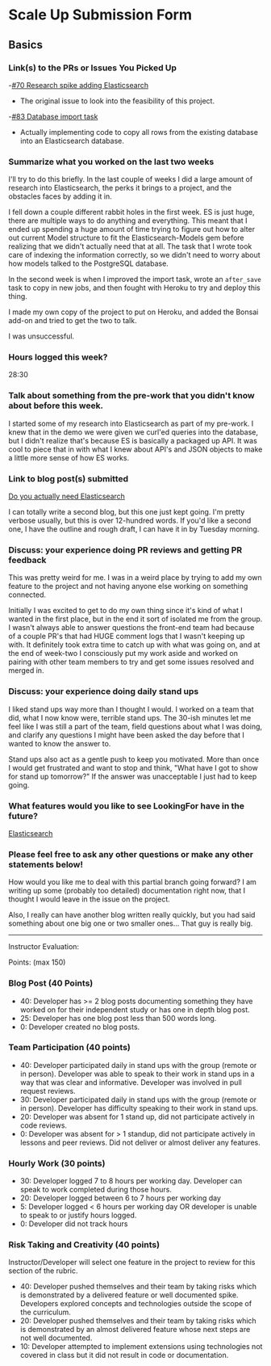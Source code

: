 # Scale Up Submission Form

## Basics

### Link(s) to the PRs or Issues You Picked Up
-[#70 Research spike adding Elasticsearch](https://github.com/LookingForMe/lookingfor/issues/70)
  - The original issue to look into the feasibility of this project.

-[#83 Database import task](https://github.com/LookingForMe/lookingfor/issues/83)
  - Actually implementing code to copy all rows from the existing database into an Elasticsearch database.

### Summarize what you worked on the last two weeks

I'll try to do this briefly. In the last couple of weeks I did a large amount of research into Elasticsearch, the perks it brings to a project, and the obstacles faces by adding it in.

I fell down a couple different rabbit holes in the first week. ES is just huge, there are multiple ways to do anything and everything. This meant that I ended up spending a huge amount of time trying to figure out how to alter out current Model structure to fit the Elasticsearch-Models gem before realizing that we didn't actually need that at all. The task that I wrote took care of indexing the information correctly, so we didn't need to worry about how models talked to the PostgreSQL database.

In the second week is when I improved the import task, wrote an `after_save` task to copy in new jobs, and then fought with Heroku to try and deploy this thing.

I made my own copy of the project to put on Heroku, and added the Bonsai add-on and tried to get the two to talk.

I was unsuccessful.

### Hours logged this week?
28:30
### Talk about something from the pre-work that you didn't know about before this week.

I started some of my research into Elasticsearch as part of my pre-work. I knew that in the demo we were given we curl'ed queries into the database, but I didn't realize that's because ES is basically a packaged up API. It was cool to piece that in with what I knew about API's and JSON objects to make a little more sense of how ES works.

### Link to blog post(s) submitted

[Do you actually need Elasticsearch](https://medium.com/@brennanholtzclaw/do-you-really-need-elasticsearch-or-do-your-active-record-queries-just-suck-79aa45345506#.txhaebwgb)

I can totally write a second blog, but this one just kept going. I'm pretty verbose usually, but this is over 12-hundred words. If you'd like a second one, I have the outline and rough draft, I can have it in by Tuesday morning.

### Discuss: your experience doing PR reviews and getting PR feedback
This was pretty weird for me. I was in a weird place by trying to add my own feature to the project and not having anyone else working on something connected.

Initially I was excited to get to do my own thing since it's kind of what I wanted in the first place, but in the end it sort of isolated me from the group. I wasn't always able to answer questions the front-end team had because of a couple PR's that had HUGE comment logs that I wasn't keeping up with. It definitely took extra time to catch up with what was going on, and at the end of week-two I consciously put my work aside and worked on pairing with other team members to try and get some issues resolved and merged in.

### Discuss: your experience doing daily stand ups

I liked stand ups way more than I thought I would. I worked on a team that did, what I now know were, terrible stand ups. The 30-ish minutes let me feel like I was still a part of the team, field questions about what I was doing, and clarify any questions I might have been asked the day before that I wanted to know the answer to.

Stand ups also act as a gentle push to keep you motivated. More than once I would get frustrated and want to stop and think, "What have I got to show for stand up tomorrow?" If the answer was unacceptable I just had to keep going.

### What features would you like to see LookingFor have in the future?

[Elasticsearch](http://giphy.com/gifs/black-and-white-sad-L8Ni9T9cgk716)

### Please feel free to ask any other questions or make any other statements below!

How would you like me to deal with this partial branch going forward? I am writing up some (probably too detailed) documentation right now, that I thought I would leave in the issue on the project.

Also, I really can have another blog written really quickly, but you had said something about one big one or two smaller ones... That guy is really big.

-----

Instructor Evaluation:

Points: (max 150)

### Blog Post (40 Points)  
  * 40: Developer has >= 2 blog posts documenting something they have worked on for their independent study or has one in depth blog post.
  * 25: Developer has one blog post less than 500 words long.
  * 0: Developer created no blog posts.

### Team Participation (40 points)

  * 40: Developer participated daily in stand ups with the group (remote or in person). Developer was able to speak to their work in stand ups in a way that was clear and informative. Developer was involved in pull request reviews.
  * 30: Developer participated daily in stand ups with the group (remote or in person). Developer has difficulty speaking to their work in stand ups.
  * 20: Developer was absent for 1 stand up, did not participate actively in code reviews.
  * 0: Developer was absent for > 1 standup, did not participate actively in lessons and peer reviews. Did not deliver or almost deliver any features.

### Hourly Work (30 points)

  * 30: Developer logged 7 to 8 hours per working day. Developer can speak to work completed during those hours.
  * 20: Developer logged between 6 to 7 hours per working day
  * 5: Developer logged < 6 hours per working day OR developer is unable to speak to or justify hours logged.
  * 0: Developer did not track hours

### Risk Taking and Creativity (40 points)

  Instructor/Developer will select one feature in the project to review for this section of the rubric.

  * 40: Developer pushed themselves and their team by taking risks which is demonstrated by a delivered feature or well documented spike. Developers explored concepts and technologies outside the scope of the curriculum.
  * 20: Developer pushed themselves and their team by taking risks which is demonstrated by an almost delivered feature whose next steps are not well documented.
  * 10: Developer attempted to implement extensions using technologies not covered in class but it did not result in code or documentation.
